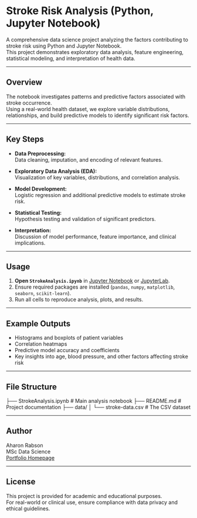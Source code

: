 # Stroke Risk Analysis (Python, Jupyter Notebook)

A comprehensive data science project analyzing the factors contributing to stroke risk using Python and Jupyter Notebook.  
This project demonstrates exploratory data analysis, feature engineering, statistical modeling, and interpretation of health data.

---

## Overview

The notebook investigates patterns and predictive factors associated with stroke occurrence.  
Using a real-world health dataset, we explore variable distributions, relationships, and build predictive models to identify significant risk factors.

---

## Key Steps

- **Data Preprocessing:**  
  Data cleaning, imputation, and encoding of relevant features.

- **Exploratory Data Analysis (EDA):**  
  Visualization of key variables, distributions, and correlation analysis.

- **Model Development:**  
  Logistic regression and additional predictive models to estimate stroke risk.

- **Statistical Testing:**  
  Hypothesis testing and validation of significant predictors.

- **Interpretation:**  
  Discussion of model performance, feature importance, and clinical implications.

---

## Usage

1. **Open `StrokeAnalysis.ipynb`** in [Jupyter Notebook](https://jupyter.org/) or [JupyterLab](https://jupyterlab.readthedocs.io/).
2. Ensure required packages are installed (`pandas`, `numpy`, `matplotlib`, `seaborn`, `scikit-learn`).
3. Run all cells to reproduce analysis, plots, and results.

---

## Example Outputs

- Histograms and boxplots of patient variables
- Correlation heatmaps
- Predictive model accuracy and coefficients
- Key insights into age, blood pressure, and other factors affecting stroke risk

---

## File Structure

├── StrokeAnalysis.ipynb # Main analysis notebook
├── README.md # Project documentation 
├── data/
│   └── stroke-data.csv     # The CSV dataset

---

## Author

Aharon Rabson  
MSc Data Science  
[Portfolio Homepage](https://amrabson.github.io/my_portfolio/)

---

## License

This project is provided for academic and educational purposes.  
For real-world or clinical use, ensure compliance with data privacy and ethical guidelines.
